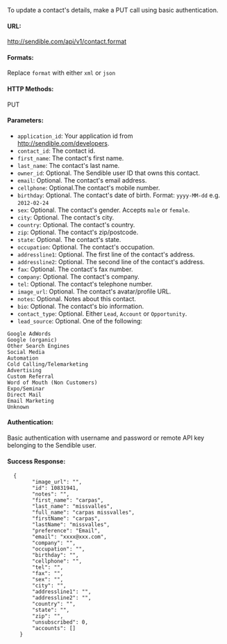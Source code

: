 To update a contact's details, make a PUT call using basic authentication.

#### URL: ####
http://sendible.com/api/v1/contact.format

#### Formats: ####
Replace `format` with either `xml` or `json`

#### HTTP Methods: ####
PUT

#### Parameters: ####
  * `application_id`: Your application id from http://sendible.com/developers.
  * `contact_id`: The contact id.
  * `first_name`: The contact's first name.
  * `last_name`: The contact's last name.
  * `owner_id`: Optional. The Sendible user ID that owns this contact.
  * `email`: Optional. The contact's email address.
  * `cellphone`: Optional.The contact's mobile number.
  * `birthday`: Optional. The contact's date of birth. Format: `yyyy-MM-dd` e.g. `2012-02-24`
  * `sex`: Optional. The contact's gender. Accepts `male` or `female`.
  * `city`: Optional. The contact's city.
  * `country`: Optional. The contact's country.
  * `zip`: Optional. The contact's zip/postcode.
  * `state`: Optional. The contact's state.
  * `occupation`: Optional. The contact's occupation.
  * `addressline1`: Optional. The first line of the contact's address.
  * `addressline2`: Optional. The second line of the contact's address.
  * `fax`: Optional. The contact's fax number.
  * `company`: Optional. The contact's company.
  * `tel`: Optional. The contact's telephone number.
  * `image_url`: Optional. The contact's avatar/profile URL.
  * `notes`: Optional. Notes about this contact.
  * `bio`: Optional. The contact's bio information.
  * `contact_type`: Optional. Either `Lead`, `Account` or `Opportunity`.
  * `lead_source`: Optional. One of the following:
```
Google AdWords
Google (organic)
Other Search Engines
Social Media
Automation
Cold Calling/Telemarketing
Advertising
Custom Referral
Word of Mouth (Non Customers)
Expo/Seminar
Direct Mail
Email Marketing
Unknown
```


#### Authentication: ####
Basic authentication with username and password or remote API key belonging to the Sendible user.

#### Success Response: ####
```
  {
        "image_url": "",
        "id": 10831941,
        "notes": "",
        "first_name": "carpas",
        "last_name": "missvalles",
        "full_name": "carpas missvalles",
        "firstName": "carpas",
        "lastName": "missvalles",
        "preference": "Email",
        "email": "xxxx@xxx.com",
        "company": "",
        "occupation": "",
        "birthday": "",
        "cellphone": "",
        "tel": "",
        "fax": "",
        "sex": "",
        "city": "",
        "addressline1": "",
        "addressline2": "",
        "country": "",
        "state": "",
        "zip": "",
        "unsubscribed": 0,
        "accounts": []
    }
    
```